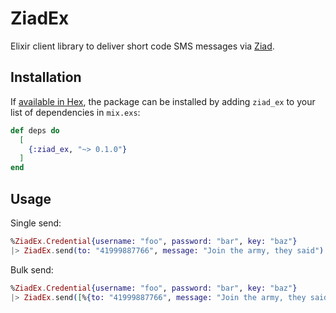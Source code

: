 # ZiadEx

Elixir client library to deliver short code SMS messages via [Ziad](http://smsads.com.br/).

## Installation

If [available in Hex](https://hex.pm/docs/publish), the package can be installed
by adding `ziad_ex` to your list of dependencies in `mix.exs`:

```elixir
def deps do
  [
    {:ziad_ex, "~> 0.1.0"}
  ]
end
```

## Usage

Single send:

```elixir
%ZiadEx.Credential{username: "foo", password: "bar", key: "baz"}
|> ZiadEx.send(to: "41999887766", message: "Join the army, they said")
```

Bulk send:

```elixir
%ZiadEx.Credential{username: "foo", password: "bar", key: "baz"}
|> ZiadEx.send([%{to: "41999887766", message: "Join the army, they said"}, %{to: "41999887766", message: "See the world, they said"}])
```
